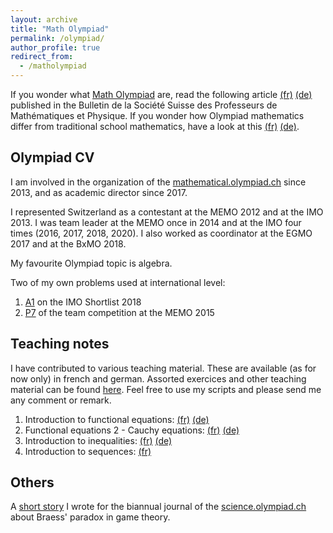 ```yaml
---
layout: archive
title: "Math Olympiad"
permalink: /olympiad/
author_profile: true
redirect_from:
  - /matholympiad
---
```


If you wonder what [Math Olympiad](https://www.imo-official.org/?language=en) are, read the following article [(fr)](doc/VSMP-Bulletin.pdf) [(de)](doc/VSMP-Bulletin_de_neu.pdf) published in the Bulletin de la Société Suisse des Professeurs de Mathématiques et Physique. If you wonder how Olympiad mathematics differ from traditional school mathematics, have a look at this [(fr)](https://science.olympiad.ch/fr/actuel/detail/news/news/couvrez-cette-calculatrice-que-je-ne-saurais-voir-le-retour-du-raisonnement-a-lecole/) [(de)](https://science.olympiad.ch/de/aktuell/detail/news/news/tischlein-deck-dich-ein-mathematisches-festessen/). 

## Olympiad CV

I am involved in the organization of the [mathematical.olympiad.ch](https://mathematical.olympiad.ch/en/) since 2013, and as academic director since 2017. 

I represented Switzerland as a contestant at the MEMO 2012 and at the IMO 2013. I was team leader at the MEMO once in 2014 and at the IMO four times (2016, 2017, 2018, 2020). I also worked as coordinator at the EGMO 2017 and at the BxMO 2018.

My favourite Olympiad topic is algebra.

Two of my own problems used at international level:

1. [A1](https://artofproblemsolving.com/community/c6h1876757p12752810) on the IMO Shortlist 2018 
2. [P7](https://artofproblemsolving.com/community/c6h1135658p5301680) of the team competition at the MEMO 2015

## Teaching notes

I have contributed to various teaching material. These are available (as for now only) in french and german. Assorted exercices and other teaching material can be found [here](https://mathematical.olympiad.ch/en/navigation-mitte/skripts/). Feel free to use my scripts and please send me any comment or remark.

1. Introduction to functional equations: [(fr)](https://mathematical.olympiad.ch/fileadmin/user_upload/Archiv/Intranet/Olympiads/Mathematics/deploy/skripte/algebra/funktionalgleichungen1/fr-funktionalgleichungen1.pdf) [(de)](https://mathematical.olympiad.ch/fileadmin/user_upload/Archiv/Intranet/Olympiads/Mathematics/deploy/skripte/algebra/funktionalgleichungen1/de-funktionalgleichungen1.pdf)
2. Functional equations 2 - Cauchy equations: [(fr)](https://mathematical.olympiad.ch/fileadmin/user_upload/Archiv/Intranet/Olympiads/Mathematics/deploy/skripte/algebra/funktionalgleichungen2/fr-funktionalgleichungen2.pdf) [(de)](https://mathematical.olympiad.ch/fileadmin/user_upload/Archiv/Intranet/Olympiads/Mathematics/deploy/skripte/algebra/funktionalgleichungen2/de-funktionalgleichungen2.pdf)
3. Introduction to inequalities: [(fr)](https://mathematical.olympiad.ch/fileadmin/user_upload/Archiv/Intranet/Olympiads/Mathematics/deploy/skripte/algebra/ungleichungen1/fr-ungleichungen1.pdf) [(de)](https://mathematical.olympiad.ch/fileadmin/user_upload/Archiv/Intranet/Olympiads/Mathematics/deploy/skripte/algebra/ungleichungen1/de-ungleichungen1.pdf)
4. Introduction to sequences: [(fr)](doc/fr_suites.pdf)

## Others

A [short story](https://science.olympiad.ch/de/aktuell/detail/news/news/tonnerre-de-braess-mesaventure-sur-la-route-des-olympiades/)  I wrote for the biannual journal of the [science.olympiad.ch](https://science.olympiad.ch/fr/) about Braess' paradox in game theory.
